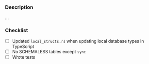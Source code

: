 ### Description

...

### Checklist

- [ ] Updated `local_structs.rs` when updating local database types in TypeScript
- [ ] No SCHEMALESS tables except `sync`
- [ ] Wrote tests